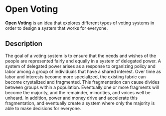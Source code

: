 # Open Voting

**Open Voting** is an idea that explores different types of voting systems in order to design a system that works for everyone.

## Description

The goal of a voting system is to ensure that the needs and wishes of the people are represented fairly and equally in a system of delegated power. A system of delegated power arises as a response to organizing policy and labor among a group of individuals that have a shared interest. Over time as labor and interests become more specialized, the existing fabric can become crystalized and fragmented. This fragmentation can cause divides between groups within a population. Eventually one or more fragments will become the majority, and the remainder, minorities, and voices well be unheard. In addition, power and money drive and accelerate this fragmentation, and eventually create a system where only the majority is able to make decisions for everyone.
